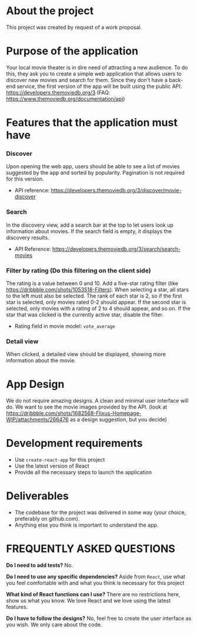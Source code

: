 # About the project

This project was created by request of a work proposal.

# Purpose of the application

Your local movie theater is in dire need of attracting a new audience. To do this, they ask you to create a simple web application that allows users to discover new movies and search for them. Since they don't have a back-end service, the first version of the app will be built using the public API: https://developers.themoviedb.org/3 (FAQ: https://www.themoviedb.org/documentation/api)

# Features that the application must have

### Discover

Upon opening the web app, users should be able to see a list of movies suggested by the app and sorted by popularity.
Pagination is not required for this version.
- API reference: https://developers.themoviedb.org/3/discover/movie-discover

### Search

In the discovery view, add a search bar at the top to let users look up information about movies. If the search field is empty, it displays the discovery results.
- API Reference: https://developers.themoviedb.org/3/search/search-movies

### Filter by rating (Do this filtering on the client side)

The rating is a value between 0 and 10. Add a five-star rating filter (like https://dribbble.com/shots/1053518-Filters). When selecting a star, all stars to the left must also be selected. The rank of each star is 2, so if the first star is selected, only movies rated 0-2 should appear. If the second star is selected, only movies with a rating of 2 to 4 should appear, and so on. If the star that was clicked is the currently active star, disable the filter.
- Rating field in movie model: `vote_average`

### Detail view

When clicked, a detailed view should be displayed, showing more information about the movie.

# App Design

We do not require amazing designs. A clean and minimal user interface will do. We want to see the movie images provided by the API. (look at https://dribbble.com/shots/1682568-Flixus-Homepage-WIP/attachments/266476 as a design suggestion, but you decide)

# Development requirements

- Use `create-react-app` for this project
- Use the latest version of React
- Provide all the necessary steps to launch the application

# Deliverables

- The codebase for the project was delivered in some way (your choice, preferably on github.com).
- Anything else you think is important to understand the app.

# FREQUENTLY ASKED QUESTIONS

**Do I need to add tests?**
No.

**Do I need to use any specific dependencies?**
Aside from `React`, use what you feel comfortable with and what you think is necessary for this project

**What kind of React functions can I use?**
There are no restrictions here, show us what you know. We love React and we love using the latest features.

**Do I have to follow the designs?**
No, feel free to create the user interface as you wish. We only care about the code.




